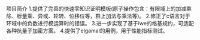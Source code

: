 项目简介
1.提供了完善的快速零知识证明模板(原子操作包含：有限域上的加减乘除、标量乘、异或、轮转、位移位等，群上加法与乘法等)。
2.修正了c语言对于环域中的负数进行模运算时的错误。
3.进一步实现了基于lwe的格基规约，可适配各种抗量子加密方案。
4.提供了elgamal的用例，用于性能指标测试。